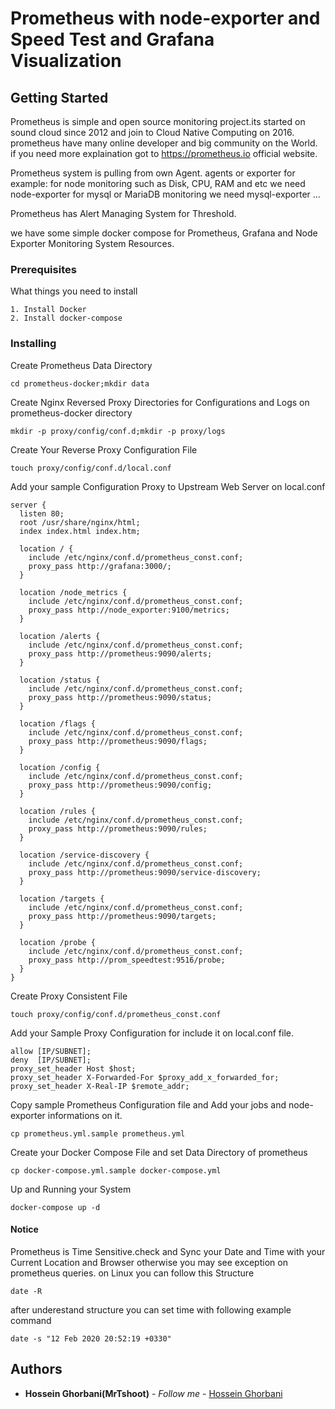 # Prometheus with node-exporter and Speed Test and  Grafana Visualization

## Getting Started

Prometheus is simple and open source monitoring project.its started on sound cloud since 2012 and join to Cloud Native Computing on 2016.
prometheus have many online developer and big community on the World.
if you need more explaination got to https://prometheus.io official website.

Prometheus system is pulling from own Agent.
agents or exporter
for example:
for node monitoring such as Disk, CPU, RAM and etc we need node-exporter 
for mysql or MariaDB monitoring we need mysql-exporter
...

Prometheus has Alert Managing System for Threshold.

we have some simple docker compose for Prometheus, Grafana and Node Exporter Monitoring System Resources.

### Prerequisites
What things you need to install

```
1. Install Docker
2. Install docker-compose
```

### Installing

Create Prometheus Data Directory

```
cd prometheus-docker;mkdir data
```

Create Nginx Reversed Proxy Directories for Configurations and Logs on prometheus-docker directory

```
mkdir -p proxy/config/conf.d;mkdir -p proxy/logs
```

Create Your Reverse Proxy Configuration File

```
touch proxy/config/conf.d/local.conf
```

Add your sample Configuration Proxy to Upstream Web Server on local.conf

```
server {
  listen 80;
  root /usr/share/nginx/html;
  index index.html index.htm;

  location / {
    include /etc/nginx/conf.d/prometheus_const.conf;
    proxy_pass http://grafana:3000/;
  }  

  location /node_metrics {
    include /etc/nginx/conf.d/prometheus_const.conf;
    proxy_pass http://node_exporter:9100/metrics;
  }

  location /alerts {
    include /etc/nginx/conf.d/prometheus_const.conf;
    proxy_pass http://prometheus:9090/alerts;
  }

  location /status {
    include /etc/nginx/conf.d/prometheus_const.conf;
    proxy_pass http://prometheus:9090/status;
  }

  location /flags {
    include /etc/nginx/conf.d/prometheus_const.conf;
    proxy_pass http://prometheus:9090/flags;
  }

  location /config {
    include /etc/nginx/conf.d/prometheus_const.conf;
    proxy_pass http://prometheus:9090/config;
  }

  location /rules {
    include /etc/nginx/conf.d/prometheus_const.conf;
    proxy_pass http://prometheus:9090/rules;
  }

  location /service-discovery {
    include /etc/nginx/conf.d/prometheus_const.conf;
    proxy_pass http://prometheus:9090/service-discovery;
  }

  location /targets {
    include /etc/nginx/conf.d/prometheus_const.conf;
    proxy_pass http://prometheus:9090/targets;
  }

  location /probe {
    include /etc/nginx/conf.d/prometheus_const.conf;
    proxy_pass http://prom_speedtest:9516/probe;
  }
}
```

Create Proxy Consistent File
```
touch proxy/config/conf.d/prometheus_const.conf
```

Add your Sample Proxy Configuration for include it on local.conf file.
```
allow [IP/SUBNET];
deny  [IP/SUBNET];
proxy_set_header Host $host;
proxy_set_header X-Forwarded-For $proxy_add_x_forwarded_for;
proxy_set_header X-Real-IP $remote_addr;
```

Copy sample Prometheus Configuration file and Add your jobs and node-exporter informations on it.

```
cp prometheus.yml.sample prometheus.yml
```

Create your Docker Compose File and set Data Directory of prometheus


```
cp docker-compose.yml.sample docker-compose.yml
```

Up and Running your System

```
docker-compose up -d
```

#### Notice

Prometheus is Time Sensitive.check and Sync your Date and Time with your Current Location and Browser otherwise you may see exception on prometheus queries.
on Linux you can follow this Structure

```
date -R
```

after underestand structure you can set time with following example command

```
date -s "12 Feb 2020 20:52:19 +0330"
```

## Authors

* **Hossein Ghorbani(MrTshoot)** - *Follow me* - [Hossein Ghorbani](https://github.com/mrtshoot)





